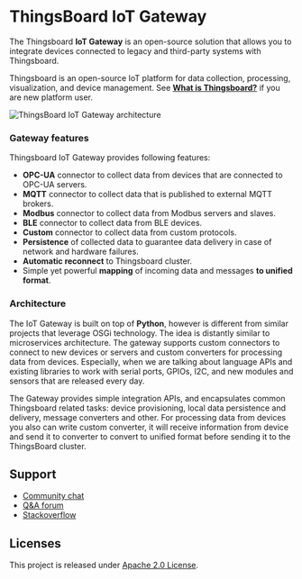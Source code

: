 # ThingsBoard IoT Gateway
The Thingsboard **IoT Gateway** is an open-source solution that allows you to integrate devices connected to legacy and third-party systems with Thingsboard.

Thingsboard is an open-source IoT platform for data collection, processing, visualization, and device management. See [**What is Thingsboard?**](https://thingsboard.io/docs/getting-started-guides/what-is-thingsboard/) if you are new platform user. 

![ThingsBoard IoT Gateway architecture](http://thingsboard.io/images/gateway/python-gateway.png)

### Gateway features

Thingsboard IoT Gateway provides following features:

 - **OPC-UA** connector to collect data from devices that are connected to OPC-UA servers.
 - **MQTT** connector to collect data that is published to external MQTT brokers.
 - **Modbus** connector to collect data from Modbus servers and slaves.
 - **BLE** connector to collect data from BLE devices.
 - **Custom** connector to collect data from custom protocols.
 - **Persistence** of collected data to guarantee data delivery in case of network and hardware failures.
 - **Automatic reconnect** to Thingsboard cluster.
 - Simple yet powerful **mapping** of incoming data and messages **to unified format**.
  
### Architecture  

The IoT Gateway is built on top of **Python**, however is different from similar projects that leverage OSGi technology.
The idea is distantly similar to microservices architecture.
The gateway supports custom connectors to connect to new devices or servers and custom converters for processing data from devices.
Especially, when we are talking about language APIs and existing libraries to work with serial ports, GPIOs, I2C, and new modules and sensors that are released every day. 

The Gateway provides simple integration APIs, and encapsulates common Thingsboard related tasks: device provisioning, local data persistence and delivery, message converters and other.
For processing data from devices you also can write custom converter, it will receive information from device and send it to converter to convert to unified format before sending it to the ThingsBoard cluster.  

## Support

 - [Community chat](https://gitter.im/thingsboard/chat)
 - [Q&A forum](https://groups.google.com/forum/#!forum/thingsboard)
 - [Stackoverflow](http://stackoverflow.com/questions/tagged/thingsboard)

## Licenses

This project is released under [Apache 2.0 License](./LICENSE).
